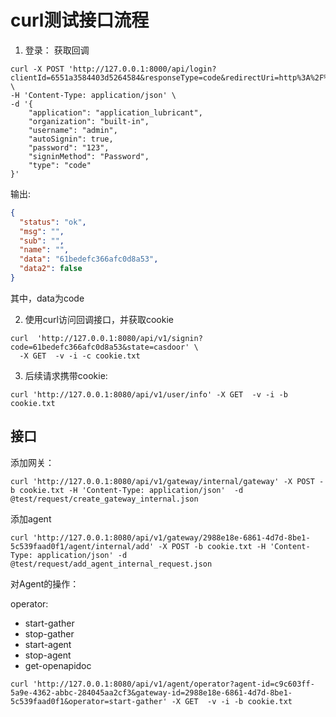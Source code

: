 # curl测试接口流程

1. 登录： 获取回调
```shell
curl -X POST 'http://127.0.0.1:8000/api/login?clientId=6551a3584403d5264584&responseType=code&redirectUri=http%3A%2F%2F127.0.0.1%3A8080%2Fapi%2Fv1%2Fsignin&type=code&scope=read&state=casdoor&nonce=&code_challenge_method=&code_challenge=' \
-H 'Content-Type: application/json' \
-d '{
    "application": "application_lubricant",
    "organization": "built-in",
    "username": "admin",
    "autoSignin": true,
    "password": "123",
    "signinMethod": "Password",
    "type": "code"
}'
```

输出:
```json
{
  "status": "ok",
  "msg": "",
  "sub": "",
  "name": "",
  "data": "61bedefc366afc0d8a53",
  "data2": false
}
```
其中，data为code

2. 使用curl访问回调接口，并获取cookie
```shell
curl  'http://127.0.0.1:8080/api/v1/signin?code=61bedefc366afc0d8a53&state=casdoor' \
  -X GET  -v -i -c cookie.txt
```

3. 后续请求携带cookie:
```shell
curl 'http://127.0.0.1:8080/api/v1/user/info' -X GET  -v -i -b cookie.txt
```


## 接口

添加网关：
```shell
curl 'http://127.0.0.1:8080/api/v1/gateway/internal/gateway' -X POST -b cookie.txt -H 'Content-Type: application/json'  -d @test/request/create_gateway_internal.json
```

添加agent
```shell
curl 'http://127.0.0.1:8080/api/v1/gateway/2988e18e-6861-4d7d-8be1-5c539faad0f1/agent/internal/add' -X POST -b cookie.txt -H 'Content-Type: application/json' -d @test/request/add_agent_internal_request.json
```

对Agent的操作：

operator:

- start-gather
- stop-gather
- start-agent
- stop-agent
- get-openapidoc

```shell
curl 'http://127.0.0.1:8080/api/v1/agent/operator?agent-id=c9c603ff-5a9e-4362-abbc-284045aa2cf3&gateway-id=2988e18e-6861-4d7d-8be1-5c539faad0f1&operator=start-gather' -X GET  -v -i -b cookie.txt
```